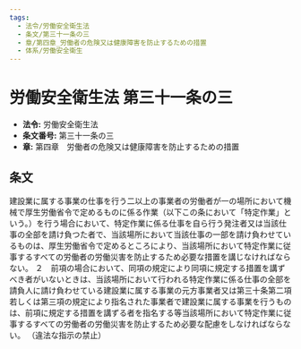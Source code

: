 ```yaml
---
tags:
  - 法令/労働安全衛生法
  - 条文/第三十一条の三
  - 章/第四章_労働者の危険又は健康障害を防止するための措置
  - 体系/労働安全衛生
---
```

# 労働安全衛生法 第三十一条の三

- **法令:** 労働安全衛生法
- **条文番号:** 第三十一条の三
- **章:** 第四章　労働者の危険又は健康障害を防止するための措置

## 条文
建設業に属する事業の仕事を行う二以上の事業者の労働者が一の場所において機械で厚生労働省令で定めるものに係る作業（以下この条において「特定作業」という。）を行う場合において、特定作業に係る仕事を自ら行う発注者又は当該仕事の全部を請け負つた者で、当該場所において当該仕事の一部を請け負わせているものは、厚生労働省令で定めるところにより、当該場所において特定作業に従事するすべての労働者の労働災害を防止するため必要な措置を講じなければならない。
２　前項の場合において、同項の規定により同項に規定する措置を講ずべき者がいないときは、当該場所において行われる特定作業に係る仕事の全部を請負人に請け負わせている建設業に属する事業の元方事業者又は第三十条第二項若しくは第三項の規定により指名された事業者で建設業に属する事業を行うものは、前項に規定する措置を講ずる者を指名する等当該場所において特定作業に従事するすべての労働者の労働災害を防止するため必要な配慮をしなければならない。
（違法な指示の禁止）


